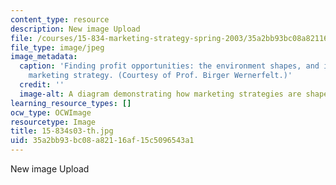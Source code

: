 ```yaml
---
content_type: resource
description: New image Upload
file: /courses/15-834-marketing-strategy-spring-2003/35a2bb93bc08a82116af15c5096543a1_15-834s03-th.jpg
file_type: image/jpeg
image_metadata:
  caption: 'Finding profit opportunities: the environment shapes, and is shaped by,
    marketing strategy. (Courtesy of Prof. Birger Wernerfelt.)'
  credit: ''
  image-alt: A diagram demonstrating how marketing strategies are shaped by environment.
learning_resource_types: []
ocw_type: OCWImage
resourcetype: Image
title: 15-834s03-th.jpg
uid: 35a2bb93-bc08-a821-16af-15c5096543a1
---
```

New image Upload

